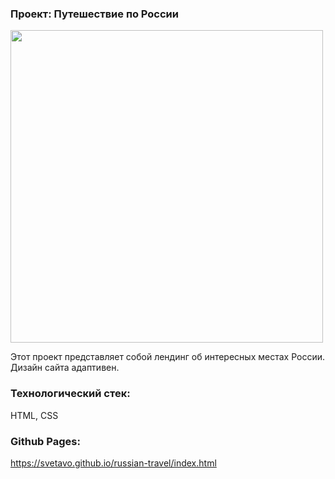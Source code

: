 ### Проект: Путешествие по России

<img src="https://static.tildacdn.com/tild6536-3263-4735-b662-656139316630/__2023-07-20__134043.png" width="500"/>

Этот проект представляет собой лендинг об интересных местах России. 
Дизайн сайта адаптивен. 

### Технологический стек:
HTML, CSS

### Github Pages: 
https://svetavo.github.io/russian-travel/index.html
